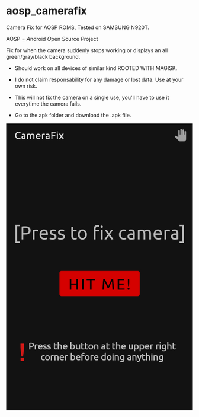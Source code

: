 # aosp_camerafix

Camera Fix for AOSP ROMS, Tested on SAMSUNG N920T.

AOSP = *A*ndroid *O*pen *S*ource *P*roject

Fix for when the camera suddenly stops working or displays an all green/gray/black background. 

 - Should work on all devices of similar kind ROOTED WITH MAGISK.

 - I do not claim responsability for any damage or lost data. Use at your own risk.

 - This will not fix the camera on a single use, you'll have to use it everytime the camera fails.

 - Go to the apk folder and download the .apk file.

![Screenshot](https://github.com/md5-loki/aosp_camerafix/blob/master/apk/sc1.png)
